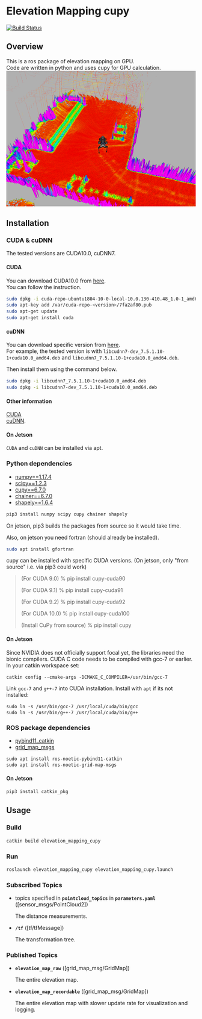 # Elevation Mapping cupy
[![Build Status](https://ci.leggedrobotics.com/buildStatus/icon?job=bitbucket_leggedrobotics/elevation_mapping_cupy/master)](https://ci.leggedrobotics.com/job/<repo_host>_leggedrobotics/job/elevation_mapping_cupy/job/master/)

## Overview
This is a ros package of elevation mapping on GPU.  
Code are written in python and uses cupy for GPU calculation.  
![screenshot](doc/real.png)

## Installation

### CUDA & cuDNN
The tested versions are CUDA10.0, cuDNN7.

#### CUDA
You can download CUDA10.0 from [here](https://developer.nvidia.com/cuda-10.0-download-archive?target_os=Linux&target_arch=x86_64&target_distro=Ubuntu&target_version=1804&target_type=deblocal).  
You can follow the instruction.
```bash
sudo dpkg -i cuda-repo-ubuntu1804-10-0-local-10.0.130-410.48_1.0-1_amd64.deb
sudo apt-key add /var/cuda-repo-<version>/7fa2af80.pub
sudo apt-get update
sudo apt-get install cuda
```

#### cuDNN
You can download specific version from [here](https://developer.download.nvidia.com/compute/machine-learning/repos/ubuntu1804/x86_64/).  
For example, the tested version is with `libcudnn7-dev_7.5.1.10-1+cuda10.0_amd64.deb` and `libcudnn7_7.5.1.10-1+cuda10.0_amd64.deb`.

Then install them using the command below.
```bash
sudo dpkg -i libcudnn7_7.5.1.10-1+cuda10.0_amd64.deb
sudo dpkg -i libcudnn7-dev_7.5.1.10-1+cuda10.0_amd64.deb
```

#### Other information
[CUDA](https://docs.nvidia.com/cuda/cuda-installation-guide-linux/index.html#ubuntu-installation)  
[cuDNN](https://docs.nvidia.com/deeplearning/sdk/cudnn-install/index.html#install-linux).


#### On Jetson
`CUDA` and `cuDNN` can be installed via apt.

### Python dependencies
- [numpy==1.17.4](https://www.numpy.org/)
- [scipy==1.2.3](https://www.scipy.org/)
- [cupy==6.7.0](https://cupy.chainer.org/)
- [chainer==6.7.0](https://chainer.org/)
- [shapely==1.6.4](https://github.com/Toblerity/Shapely)

```bash
pip3 install numpy scipy cupy chainer shapely
```
On jetson, pip3 builds the packages from source so it would take time.

Also, on jetson you need fortran (should already be installed).
```bash
sudo apt install gfortran
```

cupy can be installed with specific CUDA versions. (On jetson, only "from source" i.e. via pip3 could work)
> (For CUDA 9.0)
> % pip install cupy-cuda90
>
> (For CUDA 9.1)
> % pip install cupy-cuda91
>
> (For CUDA 9.2)
> % pip install cupy-cuda92
>
> (For CUDA 10.0)
> % pip install cupy-cuda100
>
> (Install CuPy from source)
> % pip install cupy

#### On Jetson
Since NVIDIA does not officially support focal yet, the libraries need the bionic compilers. CUDA C code needs to be compiled with gcc-7 or earlier.
In your catkin workspace set:
```
catkin config --cmake-args -DCMAKE_C_COMPILER=/usr/bin/gcc-7
```

Link `gcc-7` and `g++-7` into CUDA installation. Install with `apt` if its not installed:
```
sudo ln -s /usr/bin/gcc-7 /usr/local/cuda/bin/gcc
sudo ln -s /usr/bin/g++-7 /usr/local/cuda/bin/g++
```

### ROS package dependencies
- [pybind11_catkin](https://github.com/ipab-slmc/pybind11_catkin)
- [grid_map_msgs](https://github.com/ANYbotics/grid_map)
```
sudo apt install ros-noetic-pybind11-catkin
sudo apt install ros-noetic-grid-map-msgs
```

#### On Jetson
```bash
pip3 install catkin_pkg
```

## Usage
### Build
```bash
catkin build elevation_mapping_cupy
```

### Run
```bash
roslaunch elevation_mapping_cupy elevation_mapping_cupy.launch
```
### Subscribed Topics

* topics specified in **`pointcloud_topics`** in **`parameters.yaml`** ([sensor_msgs/PointCloud2])

    The distance measurements.

* **`/tf`** ([tf/tfMessage])

    The transformation tree.


### Published Topics

* **`elevation_map_raw`** ([grid_map_msg/GridMap])

    The entire elevation map.


* **`elevation_map_recordable`** ([grid_map_msg/GridMap])

    The entire elevation map with slower update rate for visualization and logging.
